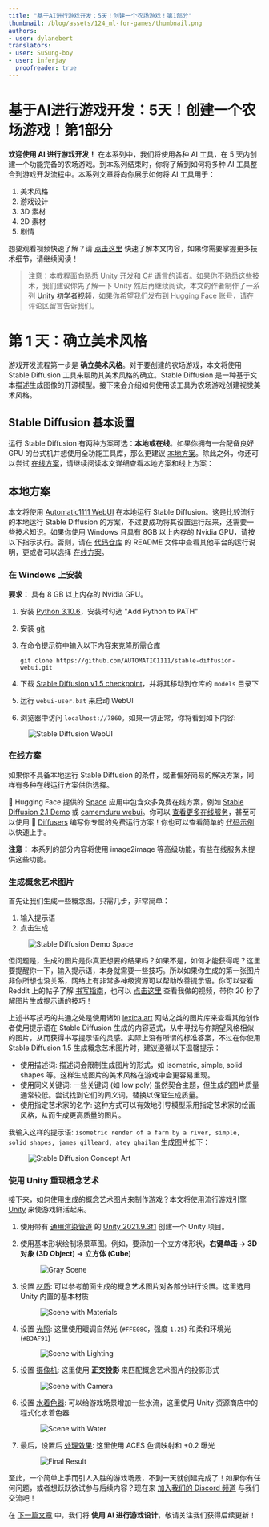 ```yaml
---
title: "基于AI进行游戏开发：5天！创建一个农场游戏！第1部分"
thumbnail: /blog/assets/124_ml-for-games/thumbnail.png
authors:
- user: dylanebert
translators:
- user: SuSung-boy
- user: inferjay
  proofreader: true
---
```


# 基于AI进行游戏开发：5天！创建一个农场游戏！第1部分

<!-- {blog_metadata} -->
<!-- {authors} -->

**欢迎使用 AI 进行游戏开发！** 在本系列中，我们将使用各种 AI 工具，在 5 天内创建一个功能完备的农场游戏。到本系列结束时，你将了解到如何将多种 AI 工具整合到游戏开发流程中。本系列文章将向你展示如何将 AI 工具用于：

1.  美术风格
2.  游戏设计
3.  3D 素材
4.  2D 素材
5.  剧情

想要观看视频快速了解？请 [点击这里](https://www.tiktok.com/@individualkex/video/7184106492180630827) 快速了解本文内容，如果你需要掌握更多技术细节，请继续阅读！

> 注意：本教程面向熟悉 Unity 开发和 C# 语言的读者。如果你不熟悉这些技术，我们建议你先了解一下 Unity 然后再继续阅读，本文的作者制作了一系列 [Unity 初学者视频](https://www.tiktok.com/@individualkex/video/7086863567412038954?is_from_webapp=1&sender_device=pc&web_id=7043883634428052997)，如果你希望我们发布到 Hugging Face 账号，请在评论区留言告诉我们。

第 1 天：确立美术风格
============

游戏开发流程第一步是 **确立美术风格**。对于要创建的农场游戏，本文将使用 Stable Diffusion 工具来帮助其美术风格的确立。Stable Diffusion 是一种基于文本描述生成图像的开源模型。接下来会介绍如何使用该工具为农场游戏创建视觉美术风格。

Stable Diffusion 基本设置
---------------------

运行 Stable Diffusion 有两种方案可选：**本地或在线**。如果你拥有一台配备良好 GPU 的台式机并想使用全功能工具库，那么更建议 [本地方案](#locally)。除此之外，你还可以尝试 [在线方案](#online)，请继续阅读本文详细查看本地方案和线上方案：

本地方案 <a name="locally"></a>
----

本文将使用 [Automatic1111 WebUI](https://github.com/AUTOMATIC1111/stable-diffusion-webui) 在本地运行 Stable Diffusion。这是比较流行的本地运行 Stable Diffusion 的方案，不过要成功将其设置运行起来，还需要一些技术知识。如果你使用 Windows 且具有 8GB 以上内存的 Nvidia GPU，请按以下指示执行。否则，请在 [代码仓库](https://github.com/AUTOMATIC1111/stable-diffusion-webui) 的 README 文件中查看其他平台的运行说明，更或者可以选择 [在线方案](#online)。 

### 在 Windows 上安装

**要求：** 具有 8 GB 以上内存的 Nvidia GPU。

1.  安装 [Python 3.10.6](https://www.python.org/downloads/windows/)，安装时勾选 "Add Python to PATH"
2.  安装 [git](https://git-scm.com/download/win)
3.  在命令提示符中输入以下内容来克隆所需仓库
    
	```
	git clone https://github.com/AUTOMATIC1111/stable-diffusion-webui.git
	```

4.  下载 [Stable Diffusion v1.5 checkpoint](https://huggingface.co/runwayml/stable-diffusion-v1-5)，并将其移动到仓库的 `models` 目录下  
5.  运行 `webui-user.bat` 来启动 WebUI  
6.  浏览器中访问 `localhost://7860`。如果一切正常，你将看到如下内容:
    
<figure class="image text-center">
  <img src="https://huggingface.co/datasets/huggingface/documentation-images/resolve/main/blog/124_ml-for-games/webui.png" alt="Stable Diffusion WebUI">
</figure> 

### 在线方案 <a name="online"></a>

如果你不具备本地运行 Stable Diffusion 的条件，或者偏好简易的解决方案，同样有多种在线运行方案供你选择。

🤗 Hugging Face 提供的 [Space](https://huggingface.co/spaces) 应用中包含众多免费在线方案，例如 [Stable Diffusion 2.1 Demo](https://huggingface.co/spaces/stabilityai/stable-diffusion) 或 [camemduru webui](https://huggingface.co/spaces/camenduru/webui)。你可以 [查看更多在线服务](https://github.com/AUTOMATIC1111/stable-diffusion-webui/wiki/Online-Services)，甚至可以使用 🤗 [Diffusers](https://huggingface.co/docs/diffusers/index) 编写你专属的免费运行方案！你也可以查看简单的 [代码示例](https://colab.research.google.com/drive/1HebngGyjKj7nLdXfj6Qi0N1nh7WvD74z) 以快速上手。 

**注意：** 本系列的部分内容将使用 image2image 等高级功能，有些在线服务未提供这些功能。

### 生成概念艺术图片 <a name="generating"></a>

首先让我们生成一些概念图。只需几步，非常简单：

1.  输入提示语  
2.  点击生成
    
<figure class="image text-center">
  <img src="https://huggingface.co/datasets/huggingface/documentation-images/resolve/main/blog/124_ml-for-games/sd-demo.png" alt="Stable Diffusion Demo Space">
</figure>

但问题是，生成的图片是你真正想要的结果吗？如果不是，如何才能获得呢？这里要提醒你一下，输入提示语，本身就需要一些技巧。所以如果你生成的第一张图片非你所想也没关系，网络上有非常多神级资源可以帮助改善提示语。你可以查看 Reddit 上的帖子了解 [书写指南](https://www.reddit.com/r/StableDiffusion/comments/x41n87/how_to_get_images_that_dont_suck_a/)，也可以 [点击这里](https://youtube.com/shorts/8PGucf999nI?feature=share) 查看我做的视频，带你 20 秒了解图片生成提示语的技巧！

上述书写技巧的共通之处是使用诸如 [lexica.art](https://lexica.art/) 网站之类的图片库来查看其他创作者使用提示语在 Stable Diffusion 生成的内容范式，从中寻找与你期望风格相似的图片，从而获得书写提示语的灵感。实际上没有所谓的标准答案，不过在你使用 Stable Diffusion 1.5 生成概念艺术图片时，建议遵循以下温馨提示：

*   使用描述词: 描述词会限制生成图片的形式，如 isometric, simple, solid shapes 等。这样生成图片的美术风格在游戏中会更容易重现。
*   使用同义关键词: 一些关键词 (如 low poly) 虽然契合主题，但生成的图片质量通常较低。尝试找到它们的同义词，替换以保证生成质量。
*   使用指定艺术家的名字: 这种方式可以有效地引导模型采用指定艺术家的绘画风格，从而生成更高质量的图片。

我输入这样的提示语: `isometric render of a farm by a river, simple, solid shapes, james gilleard, atey ghailan` 生成图片如下：

<figure class="image text-center">
  <img src="https://huggingface.co/datasets/huggingface/documentation-images/resolve/main/blog/124_ml-for-games/concept.png" alt="Stable Diffusion Concept Art">
</figure>

### 使用 Unity 重现概念艺术

接下来，如何使用生成的概念艺术图片来制作游戏？本文将使用流行游戏引擎 [Unity](https://unity.com/) 来使游戏鲜活起来。

1.  使用带有 [通用渲染管道](https://docs.unity3d.com/Packages/com.unity.render-pipelines.universal@15.0/manual/index.html) 的 [Unity 2021.9.3f1](https://unity.com/releases/editor/whats-new/2021.3.9) 创建一个 Unity 项目。
    
2.  使用基本形状绘制场景草图。例如，要添加一个立方体形状，**右键单击 -> 3D对象 (3D Object) -> 立方体 (Cube)**
    
	<figure class="image text-center">
	  <img src="https://huggingface.co/datasets/huggingface/documentation-images/resolve/main/blog/124_ml-for-games/gray.png" alt="Gray Scene">
	</figure>
    
3.  设置 [材质](https://docs.unity3d.com/Manual/Materials.html): 可以参考前面生成的概念艺术图片对各部分进行设置。这里选用 Unity 内置的基本材质
    
	<figure class="image text-center">
		  <img src="https://huggingface.co/datasets/huggingface/documentation-images/resolve/main/blog/124_ml-for-games/color.png" alt="Scene with Materials">
	</figure>
    
4.  设置 [光照](https://docs.unity3d.com/Manual/Lighting.html): 这里使用暖调自然光 (`#FFE08C`，强度 `1.25`) 和柔和环境光 (`#B3AF91`)
    
	<figure class="image text-center">
	  <img src="https://huggingface.co/datasets/huggingface/documentation-images/resolve/main/blog/124_ml-for-games/lighting.png" alt="Scene with Lighting">
	</figure>
    
5.  设置 [摄像机](https://docs.unity3d.com/ScriptReference/Camera.html): 这里使用 **正交投影** 来匹配概念艺术图片的投影形式
    
	<figure class="image text-center">
	  <img src="https://huggingface.co/datasets/huggingface/documentation-images/resolve/main/blog/124_ml-for-games/camera.png" alt="Scene with Camera">
	</figure>
    
6.  设置 [水着色器](https://assetstore.unity.com/packages/vfx/shaders/stylized-water-shader-71207): 可以给游戏场景增加一些水流，这里使用 Unity 资源商店中的程式化水着色器
    
	<figure class="image text-center">
	  <img src="https://huggingface.co/datasets/huggingface/documentation-images/resolve/main/blog/124_ml-for-games/water.png" alt="Scene with Water">
	</figure>
    
7.  最后，设置后 [处理效果](https://docs.unity3d.com/Packages/com.unity.render-pipelines.universal@7.1/manual/integration-with-post-processing.html): 这里使用 ACES 色调映射和 +0.2 曝光
    
	<figure class="image text-center">
	  <img src="https://huggingface.co/datasets/huggingface/documentation-images/resolve/main/blog/124_ml-for-games/post-processing.png" alt="Final Result">
	</figure> 

至此，一个简单上手而引人入胜的游戏场景，不到一天就创建完成了！如果你有任何问题，或者想跃跃欲试参与后续内容？现在来 [加入我们的 Discord 频道](https://hf.co/join/discord) 与我们交流吧！

在 [下一篇文章](https://huggingface.co/blog/zh/ml-for-games-2) 中，我们将 **使用 AI 进行游戏设计**，敬请关注我们获得后续更新！
